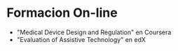 # Formacion On-line

- "Medical Device Design and Regulation" en Coursera
- "Evaluation of Assistive Technology" en edX